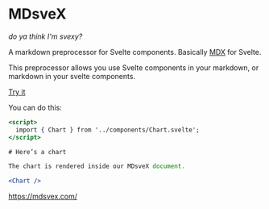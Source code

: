 # MDsveX

_do ya think I'm svexy?_

A markdown preprocessor for Svelte components. Basically [MDX](https://github.com/mdx-js/mdx) for Svelte.

This preprocessor allows you use Svelte components in your markdown, or markdown in your svelte components.

[Try it](https://mdsvex.com/)

You can do this:

```jsx
<script>
  import { Chart } from '../components/Chart.svelte';
</script>

# Here’s a chart

The chart is rendered inside our MDsveX document.

<Chart />
```

https://mdsvex.com/
